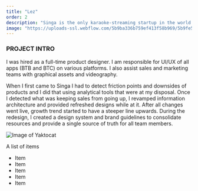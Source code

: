 ```yaml
---
title: "Lez"
order: 2
description: "Singa is the only karaoke-streaming startup in the world offering a fresh and new singing experience."
image: "https://uploads-ssl.webflow.com/5b9ba336b759ef413f58b969/5b9fe5fb8a634e5a23fd5199_singa-p-1600.jpeg"
---
```

### PROJECT INTRO
I was hired as a full-time product designer. I am responsible for UI/UX of all apps (BTB and BTC) on various platforms. I also assist sales and marketing teams with graphical assets and videography.

When I first came to Singa I had to detect friction points and downsides of products and I did that using analytical tools that were at my disposal. Once I detected what was keeping sales from going up, I revamped information architecture and provided refreshed designs while at it. After all changes went live, growth trend started to have a steeper line upwards. During the redesign, I created a design system and brand guidelines to consolidate resources and provide a single source of truth for all team members.

![Image of Yaktocat](https://octodex.github.com/images/yaktocat.png)

A list of items
<ul>
<li>Item</li>
<li>Item</li>
<li>Item</li>
<li>Item</li>
<li>Item</li>
</ul>